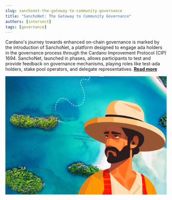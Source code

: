 ```yaml
---
slug: sanchonet-the-gateway-to-community-governance
title: "SanchoNet: The Gateway to Community Governance"
authors: [intersect]
tags: [governance]
---
```


Cardano's journey towards enhanced on-chain governance is marked by the introduction of SanchoNet, a platform designed to engage ada holders in the governance process through the Cardano Improvement Protocol (CIP) 1694. SanchoNet, launched in phases, allows participants to test and provide feedback on governance mechanisms, playing roles like test-ada holders, stake pool operators, and delegate representatives. [**Read more**](https://www.intersectmbo.org/news/sanchonet-the-gateway-to-community-governance)

![SanchoNet: The Gateway to Community Governance](./banner.webp)